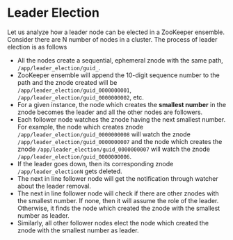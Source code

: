# Leader Election

Let us analyze how a leader node can be elected in a ZooKeeper ensemble. Consider there are N number of nodes in a cluster. The process of leader election is as follows

- All the nodes create a sequential, ephemeral znode with the same path, `/app/leader_election/guid_`.
- ZooKeeper ensemble will append the 10-digit sequence number to the path and the znode created will be `/app/leader_election/guid_0000000001`, `/app/leader_election/guid_0000000002`, etc.
- For a given instance, the node which creates the **smallest number** in the znode becomes the leader and all the other nodes are followers.
- Each follower node watches the znode having the next smallest number. For example, the node which creates znode `/app/leader_election/guid_0000000008` will watch the znode `/app/leader_election/guid_0000000007` and the node which creates the znode `/app/leader_election/guid_0000000007` will watch the znode `/app/leader_election/guid_0000000006`.
- If the leader goes down, then its corresponding znode `/app/leader_electionN` gets deleted.
- The next in line follower node will get the notification through watcher about the leader removal.
- The next in line follower node will check if there are other znodes with the smallest number. If none, then it will assume the role of the leader. Otherwise, it finds the node which created the znode with the smallest number as leader.
- Similarly, all other follower nodes elect the node which created the znode with the smallest number as leader.
